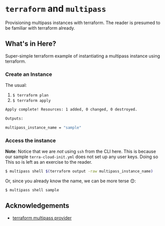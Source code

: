 # `terraform` and `multipass`

Provisioning multipass instances with terraform. The reader is presumed to be familiar with terraform already.

## What's in Here?

Super-simple terraform example of instantiating a multipass instance using terraform.


### Create an Instance

The usual:
1. `$ terraform plan`
2. `$ terraform apply`
```bash
Apply complete! Resources: 1 added, 0 changed, 0 destroyed.

Outputs:

multipass_instance_name = "sample"
```

### Access the instance

**Note**: Notice that we are _not_ using `ssh` from the CLI here. This is because our sample `terra-cloud-init.yml`
does not set up any user keys. Doing so This so is left as an exercise to the reader.

```bash
$ multipass shell $(terraform output -raw multipass_instance_name)
```

Or, since you already know the name, we can be more terse 😊:

```bash
$ multipass shell sample
```

## Acknowledgements
* [terraform multipass provider](https://registry.terraform.io/providers/larstobi/multipass)